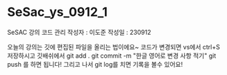 # SeSac_ys_0912_1

SeSAC 강의 코드 관리
작성자 : 이도준
작성일 : 230912

오늘의 강의는 깃에 편집된 파일을 올리는 법이에요~
코드가 변경되면 vs에서 ctrl+S 저장하시고
깃배쉬에서
git add .
git commit -m "한글 영어로 변경 사항 적기"
git push
를 하면 됩니다!
그리고 나서 git log를 치면 기록을 볼수 있어요!